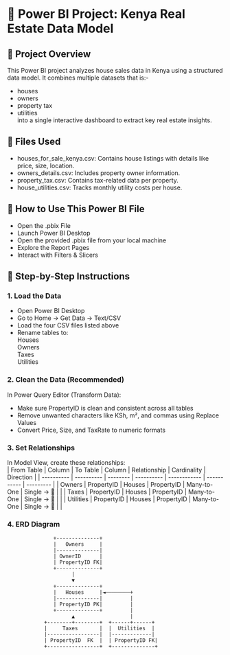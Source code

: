 # 🏡 Power BI Project: Kenya Real Estate Data Model
## 📄 Project Overview
This Power BI project analyzes house sales data in Kenya using a structured data model. It combines multiple datasets that is:-  
- houses
- owners
- property tax
- utilities  
into a single interactive dashboard to extract key real estate insights.

## 📁 Files Used
- houses_for_sale_kenya.csv: Contains house listings with details like price, size, location.
- owners_details.csv: Includes property owner information.
- property_tax.csv: Contains tax-related data per property.
- house_utilities.csv: Tracks monthly utility costs per house.

## 🧰 How to Use This Power BI File
- Open the .pbix File  
- Launch Power BI Desktop
- Open the provided .pbix file from your local machine
- Explore the Report Pages
- Interact with Filters & Slicers

## 🧰 Step-by-Step Instructions
### 1. Load the Data
- Open Power BI Desktop
- Go to Home → Get Data → Text/CSV
- Load the four CSV files listed above
- Rename tables to:  
Houses  
Owners  
Taxes  
Utilities  
### 2. Clean the Data (Recommended)
In Power Query Editor (Transform Data):
- Make sure PropertyID is clean and consistent across all tables
- Remove unwanted characters like KSh, m², and commas using Replace Values
- Convert Price, Size, and TaxRate to numeric formats

### 3. Set Relationships
In Model View, create these relationships:  
| From Table | Column     | To Table | Column     | Relationship | Cardinality | Direction |
| ---------- | ---------- | -------- | ---------- | ------------ | ----------- | --------- |
| Owners     | PropertyID | Houses   | PropertyID | Many-to-One  | Single → 🔄 |           |
| Taxes      | PropertyID | Houses   | PropertyID | Many-to-One  | Single → 🔄 |           |
| Utilities  | PropertyID | Houses   | PropertyID | Many-to-One  | Single → 🔄 |           |
### 4. ERD Diagram
                   +--------------+
                   |   Owners     |
                   |--------------|
                   | OwnerID      |
                   | PropertyID FK|
                   +--------------+
                         |
                         ▼
                   +--------------+
                   |   Houses     |◄────────+
                   |--------------|         |
                   | PropertyID PK|         |
                   +--------------+         |
                         ▲                  |
                +--------+--------+  +------+------+ 
                |     Taxes       |  |  Utilities  |
                |-----------------|  |-------------|
                | PropertyID  FK  |  | PropertyID FK|
                +-----------------+  +--------------+
